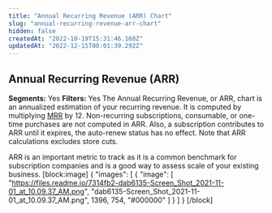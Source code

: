 ```yaml
---
title: "Annual Recurring Revenue (ARR) Chart"
slug: "annual-recurring-revenue-arr-chart"
hidden: false
createdAt: "2022-10-19T15:31:46.168Z"
updatedAt: "2022-12-15T00:01:39.292Z"
---
```

## Annual Recurring Revenue (ARR)
**Segments:** Yes
**Filters:** Yes
The Annual Recurring Revenue, or ARR, chart is an annualized estimation of your recurring revenue. It is computed by multiplying [MRR](https://www.revenuecat.com/docs/monthly-recurring-revenue-mrr-chart) by 12. Non-recurring subscriptions, consumable, or one-time purchases are not computed in ARR. Also, a subscription contributes to ARR until it expires, the auto-renew status has no effect. Note that ARR calculations excludes store cuts.

ARR is an important metric to track as it is a common benchmark for subscription companies and is a good way to assess scale of your existing business. 
[block:image]
{
  "images": [
    {
      "image": [
        "https://files.readme.io/7314fb2-dab6135-Screen_Shot_2021-11-01_at_10.09.37_AM.png",
        "dab6135-Screen_Shot_2021-11-01_at_10.09.37_AM.png",
        1396,
        754,
        "#000000"
      ]
    }
  ]
}
[/block]